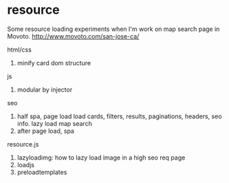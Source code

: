 # resource
Some resource loading experiments when I'm work on map search page in Movoto.
http://www.movoto.com/san-jose-ca/

html/css
1. minify card dom structure

js
1. modular by injector

seo
1. half spa, page load load cards, filters, results, paginations, headers, seo info. lazy load map search
2. after page load, spa

resource.js
1. lazyloadimg:  how to lazy load image in a high seo req page
2. loadjs
3. preloadtemplates
